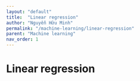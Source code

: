 ```yaml
---
layout: "default"
title:  "Linear regression"
author: "Nguyễn Hữu Minh"
permalink: "/machine-learning/linear-regression"
parent: "Machine learning"
nav_order: 1
---
```


# Linear regression
